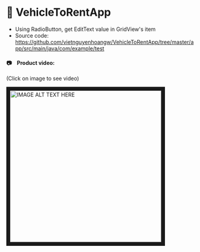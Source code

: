 # :car: VehicleToRentApp
- Using RadioButton, get EditText value in GridView's item
- Source code: https://github.com/vietnguyenhoangw/VehicleToRentApp/tree/master/app/src/main/java/com/example/test

#### :camera: &ensp; Product video:
<p>(Click on image to see video)</p>
<a href="http://www.youtube.com/watch?feature=player_embedded&v=dnvkHp7Jugs
" target="_blank"><img src="https://user-images.githubusercontent.com/43869718/66595224-ba1b9d00-ebc4-11e9-9938-93652276c82f.png" 
alt="IMAGE ALT TEXT HERE" width="400" border="10" /></a>
